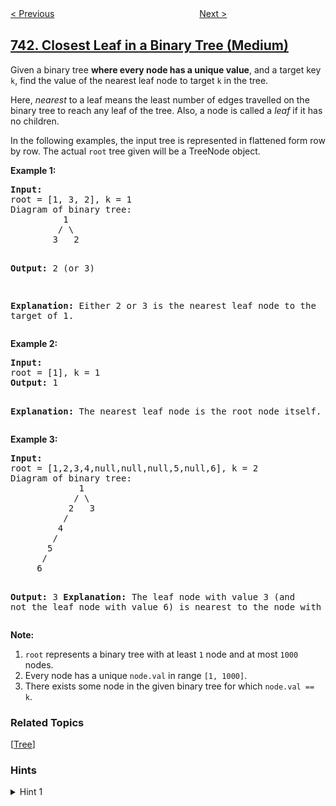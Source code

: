 <!--|This file generated by command(leetcode description); DO NOT EDIT.    |-->
<!--+----------------------------------------------------------------------+-->
<!--|@author    openset <openset.wang@gmail.com>                           |-->
<!--|@link      https://github.com/openset                                 |-->
<!--|@home      https://github.com/openset/leetcode                        |-->
<!--+----------------------------------------------------------------------+-->

[< Previous](../cherry-pickup "Cherry Pickup")
　　　　　　　　　　　　　　　　
[Next >](../network-delay-time "Network Delay Time")

## [742. Closest Leaf in a Binary Tree (Medium)](https://leetcode.com/problems/closest-leaf-in-a-binary-tree "二叉树最近的叶节点")

<p>Given a binary tree <b>where every node has a unique value</b>, and a target key <code>k</code>, find the value of the nearest leaf node to target <code>k</code> in the tree.
</p><p>
Here, <i>nearest</i> to a leaf means the least number of edges travelled on the binary tree to reach any leaf of the tree.  Also, a node is called a <i>leaf</i> if it has no children.
</p><p>
In the following examples, the input tree is represented in flattened form row by row.
The actual <code>root</code> tree given will be a TreeNode object.
</p><p>
<b>Example 1:</b>
<pre>
<b>Input:</b>
root = [1, 3, 2], k = 1
Diagram of binary tree:
          1
         / \
        3   2

<b>Output:</b> 2 (or 3)

<b>Explanation:</b> Either 2 or 3 is the nearest leaf node to the target of 1.
</pre>
</p><p>
<b>Example 2:</b>
<pre>
<b>Input:</b>
root = [1], k = 1
<b>Output:</b> 1

<b>Explanation:</b> The nearest leaf node is the root node itself.
</pre>
</p>

<p>
<b>Example 3:</b>
<pre>
<b>Input:</b>
root = [1,2,3,4,null,null,null,5,null,6], k = 2
Diagram of binary tree:
             1
            / \
           2   3
          /
         4
        /
       5
      /
     6

<b>Output:</b> 3
<b>Explanation:</b> The leaf node with value 3 (and not the leaf node with value 6) is nearest to the node with value 2.
</pre>
</p>

<p><b>Note:</b><br>
<ol>
<li><code>root</code> represents a binary tree with at least <code>1</code> node and at most <code>1000</code> nodes.</li>
<li>Every node has a unique <code>node.val</code> in range <code>[1, 1000]</code>.</li>
<li>There exists some node in the given binary tree for which <code>node.val == k</code>.</li>
</ol>
</p>

### Related Topics
  [[Tree](../../tag/tree/README.md)]

### Hints
<details>
<summary>Hint 1</summary>
Convert the tree to a general graph, and do a breadth-first search.  Alternatively, find the closest leaf for every node on the path from root to target.
</details>
